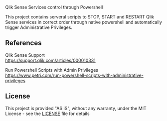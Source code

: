  Qlik Sense Services control through Powershell

This project contains serveral scripts to STOP, START and RESTART Qlik Sense services in correct order through native powershell and automatically trigger Administrative Privileges.


## References 
Qlik Sense Support<br/>
https://support.qlik.com/articles/000010331


Run Powershell Scripts with Admin Privileges<br/>
https://www.petri.com/run-powershell-scripts-with-administrative-privileges


## License

This project is provided "AS IS", without any warranty, under the MIT License - see the [LICENSE](LICENSE) file for details
